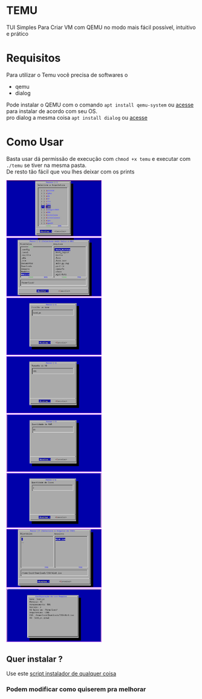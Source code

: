 # TEMU
TUI Simples Para Criar VM com QEMU no modo mais fácil possível, intuitivo e prático

# Requisitos
Para utilizar o Temu você precisa de softwares o 
- qemu
- dialog

Pode instalar o QEMU com o comando `apt install qemu-system` ou [acesse](https://www.qemu.org/download/#linux) para instalar de acordo com seu OS.
<br>pro dialog a mesma coisa `apt install dialog` ou [acesse](https://www.oreilly.com/library/view/learning-linux-shell/9781785286216/ch10s06.html)

# Como Usar

Basta usar dá permissão de execução com `chmod +x temu` e executar com `./temu` se tiver na mesma pasta. <br>De resto tão fácil que vou lhes deixar com os prints <br>

<img style='width :50%' src='/sshot/s1.jpg'><br>
<img style='width :50%' src='/sshot/s2.jpg'><br>
<img style='width :50%' src='/sshot/s3.jpg'><br>
<img style='width :50%' src='/sshot/s4.jpg'><br>
<img style='width :50%' src='/sshot/s5.jpg'><br>
<img style='width :50%' src='/sshot/s6.jpg'><br>
<img style='width :50%' src='/sshot/s7.jpg'><br>
<img style='width :50%' src='/sshot/s8.jpg'><br>

## Quer instalar ?
Use este [script instalador de qualquer coisa](https://github.com/L0RD-X/Iinstaller)
### Podem modificar como quiserem pra melhorar
